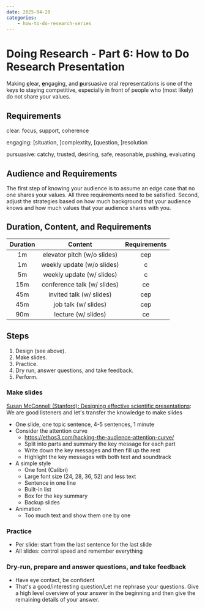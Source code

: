 ```yaml
---
date: 2025-04-20
categories:
    - how-to-do-research-series
---
```


# Doing Research - Part 6: How to Do Research Presentation

<!-- more -->

Making <u>__c__</u>lear, <u>__e__</u>ngaging, and <u>__p__</u>ursuasive oral
representations is one of the keys to staying competitive, especially in front
of people who (most likely) do not share your values.

## Requirements

clear: focus, support, coherence

engaging: [situation, ]complextity, [question, ]resolution

pursuasive: catchy, trusted, desiring, safe, reasonable, pushing, evaluating

## Audience and Requirements

The first step of knowing your audience is to assume an edge case that no one
shares your values. All three requirements need to be satisfied. Second, adjust
the strategies based on how much background that your audience knows and how
much values that your audience shares with you.

## Duration, Content, and Requirements

| Duration | Content | Requirements |
|:--:|:---------------------------:|:----:|
| 1m | elevator pitch (w/o slides) | cep |
| 1m | weekly update (w/o slides)  | c |
| 5m | weekly update (w/ slides)   | c |
| 15m| conference talk (w/ slides) | ce |
| 45m| invited talk (w/ slides)    | cep |
| 45m| job talk (w/ slides)        | cep |
| 90m| lecture (w/ slides)         | ce |

## Steps

1. Design (see above).
1. Make slides.
1. Practice.
1. Dry run, answer questions, and take feedback.
1. Perform.

### Make slides

[Susan McConnell (Stanford): Designing effective scientific
presentations](https://www.youtube.com/watch?v=Hp7Id3Yb9XQ): We are good
listeners and let's transfer the knowledge to make slides

- One slide, one topic sentence, 4-5 sentences, 1 minute
- Consider the attention curve
    * https://ethos3.com/hacking-the-audience-attention-curve/
    * Split into parts and summary the key message for each part
    * Write down the key messages and then fill up the rest
    * Highlight the key messages with both text and soundtrack
- A simple style
    * One font (Calibri)
    * Large font size (24, 28, 36, 52) and less text
    * Sentence in one line
    * Built-in list
    * Box for the key summary
    * Backup slides
- Animation
    * Too much text and show them one by one

### Practice

+ Per slide: start from the last sentence for the last slide
+ All slides: control speed and remember everything

### Dry-run, prepare and answer questions, and take feedback

- Have eye contact, be confident
- That's a good/interesting question/Let me rephrase your questions. Give a high
level overview of your answer in the beginning and then give the remaining
details of your answer.
